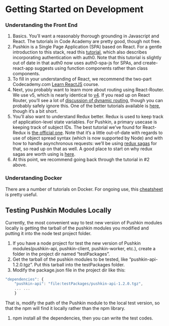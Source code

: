 # Getting Started on Development

### Understanding the Front End

1. Basics. You’ll want a reasonably thorough grounding in Javascript and React. The tutorials in Code Academy are pretty good, though not free.
2. Pushkin is a Single Page Application \(SPA\) based on React. For a gentle introduction to this stack, read this [tutorial](https://auth0.com/blog/beyond-create-react-app-react-router-redux-saga-and-more/#Securing-Your-React-Application), which also describes incorporating authentication with auth0. Note that this tutorial is slightly out of date in that auth0 now uses auth0-spa-js for SPAs, and create-react-app suggests using function components rather than class components.
3. To fill in your understanding of React, we recommend the two-part Codecademy.com [Learn ReactJS](https://www.codecademy.com/learn/react-101) course.
4. Next, you probably want to learn more about routing using React-Router. We use v5, which is nearly identical to [v4](https://reacttraining.com/blog/react-router-v5/). If you read up on React Router, you’ll see a lot of [discussion of dynamic routing](https://github.com/ReactTraining/react-router/blob/master/packages/react-router/docs/guides/philosophy.md), though you can probably safely ignore this. One of the better tutorials available is [here](https://auth0.com/blog/react-router-4-practical-tutorial/), though it’s a bit short.
5. You’ll also want to understand Redux better. Redux is used to keep track of application-level state variables. For Pushkin, a primary usecase is keeping track of subject IDs. The best tutorial we’ve found for React-Redux is [the official one](https://redux.js.org/basics/basic-tutorial). Note that it’s a little out-of-date with regards to use of object spread syntax \(which is now supported by Node\) and with how to handle asynchronous requests: we’ll be using [redux sagas](https://redux-saga.js.org/docs/introduction/) for that, so read up on that as well. A good place to start on why redux sagas are worth using is [here](https://engineering.universe.com/what-is-redux-saga-c1252fc2f4d1).
6. At this point, we recommend going back through the tutorial in \#2 above.

### Understanding Docker

There are a number of tutorials on Docker. For ongoing use, this [cheatsheet](https://www.digitalocean.com/community/tutorials/how-to-remove-docker-images-containers-and-volumes) is pretty useful.

## Testing Pushkin Modules Locally

Currently, the most convenient way to test new version of Pushkin modules locally is getting the tarball of the pushkin modules you modified and putting it into the node test project folder.

1. If you have a node project for test the new version of Pushkin modules\(pushkin-api, pushkin-client, pushkin-worker, etc.\), create a folder in the project dir named “testPackages”.
2. Get the tarball of the pushkin modules to be tested, like “pushkin-api-1.2.0.tgz”. Put this tarball into the testPackages folder.
3. Modify the package.json file in the project dir like this:

```javascript
"dependencies": {
    "pushkin-api": "file:testPackages/pushkin-api-1.2.0.tgz",
    ... ...
    }
```

That is, modify the path of the Pushkin module to the local test version, so that the npm will find it locally rather than the npm library.

1. npm install all the dependencies, then you can write the test codes.

